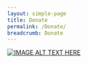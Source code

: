 ```yaml
---
layout: simple-page
title: Donate
permalink: /Donate/
breadcrumb: Donate
---
```


[![IMAGE ALT TEXT HERE](http://img.youtube.com/vi/70OmQh3ENLU/0.jpg)](http://www.youtube.com/watch?v=70OmQh3ENLU)
